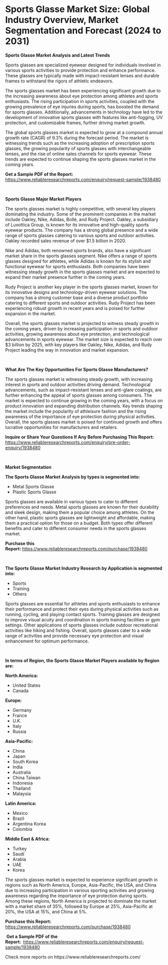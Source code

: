 <p><h1>Sports Glasse Market Size: Global Industry Overview, Market Segmentation and Forecast (2024 to 2031)</h1></p><p><strong>Sports Glasse Market Analysis and Latest Trends</strong></p>
<p><p>Sports glasses are specialized eyewear designed for individuals involved in various sports activities to provide protection and enhance performance. These glasses are typically made with impact-resistant lenses and durable frames to withstand the rigors of athletic endeavors.</p><p>The sports glasses market has been experiencing significant growth due to the increasing awareness about eye protection among athletes and sports enthusiasts. The rising participation in sports activities, coupled with the growing prevalence of eye injuries during sports, has boosted the demand for sports glasses. Additionally, advancements in technology have led to the development of innovative sports glasses with features like anti-fogging, UV protection, and customizable frames, further driving market growth.</p><p>The global sports glasses market is expected to grow at a compound annual growth rate (CAGR) of 9.3% during the forecast period. The market is witnessing trends such as the increasing adoption of prescription sports glasses, the growing popularity of sports glasses with interchangeable lenses, and the rise of online sales channels for sports eyewear. These trends are expected to continue shaping the sports glasses market in the coming years.</p></p>
<p><strong>Get a Sample PDF of the Report:&nbsp;</strong> <a href="https://www.reliableresearchreports.com/enquiry/request-sample/1938480">https://www.reliableresearchreports.com/enquiry/request-sample/1938480</a></p>
<p>&nbsp;</p>
<p><strong>Sports Glasse Major Market Players</strong></p>
<p><p>The sports glasses market is highly competitive, with several key players dominating the industry. Some of the prominent companies in the market include Oakley, Nike, Adidas, Bollé, and Rudy Project. Oakley, a subsidiary of Luxottica Group, is known for its innovative and high-quality sports eyewear products. The company has a strong global presence and a wide range of sports glasses catering to various sports and outdoor activities. Oakley recorded sales revenue of over $1.5 billion in 2020.</p><p>Nike and Adidas, both renowned sports brands, also have a significant market share in the sports glasses segment. Nike offers a range of sports glasses designed for athletes, while Adidas is known for its stylish and functional eyewear for sports enthusiasts. Both companies have been witnessing steady growth in the sports glasses market and are expected to expand their market presence further in the coming years.</p><p>Rudy Project is another key player in the sports glasses market, known for its innovative designs and technology-driven eyewear solutions. The company has a strong customer base and a diverse product portfolio catering to different sports and outdoor activities. Rudy Project has been experiencing robust growth in recent years and is poised for further expansion in the market.</p><p>Overall, the sports glasses market is projected to witness steady growth in the coming years, driven by increasing participation in sports and outdoor activities, growing awareness about eye protection, and technological advancements in sports eyewear. The market size is expected to reach over $3 billion by 2025, with key players like Oakley, Nike, Adidas, and Rudy Project leading the way in innovation and market expansion.</p></p>
<p>&nbsp;</p>
<p><strong>What Are The Key Opportunities For Sports Glasse Manufacturers?</strong></p>
<p><p>The sports glasses market is witnessing steady growth, with increasing interest in sports and outdoor activities driving demand. Technological advancements, such as impact-resistant lenses and anti-glare coatings, are further enhancing the appeal of sports glasses among consumers. The market is expected to continue growing in the coming years, with a focus on product innovation and expanding distribution channels. Key trends shaping the market include the popularity of athleisure fashion and the rising awareness of the importance of eye protection during physical activities. Overall, the sports glasses market is poised for continued growth and offers lucrative opportunities for manufacturers and retailers.</p></p>
<p><strong>Inquire or Share Your Questions If Any Before Purchasing This Report:</strong> <a href="https://www.reliableresearchreports.com/enquiry/pre-order-enquiry/1938480">https://www.reliableresearchreports.com/enquiry/pre-order-enquiry/1938480</a></p>
<p>&nbsp;</p>
<p><strong>Market Segmentation</strong></p>
<p><strong>The Sports Glasse Market Analysis by types is segmented into:</strong></p>
<p><ul><li>Metal Sports Glasse</li><li>Plastic Sports Glasse</li></ul></p>
<p><p>Sports glasses are available in various types to cater to different preferences and needs. Metal sports glasses are known for their durability and sleek design, making them a popular choice among athletes. On the other hand, plastic sports glasses are lightweight and affordable, making them a practical option for those on a budget. Both types offer different benefits and cater to different consumer needs in the sports glasses market.</p></p>
<p><strong>Purchase this Report:&nbsp;</strong><a href="https://www.reliableresearchreports.com/purchase/1938480">https://www.reliableresearchreports.com/purchase/1938480</a></p>
<p>&nbsp;</p>
<p><strong>The Sports Glasse Market Industry Research by Application is segmented into:</strong></p>
<p><ul><li>Sports</li><li>Training</li><li>Others</li></ul></p>
<p><p>Sports glasses are essential for athletes and sports enthusiasts to enhance their performance and protect their eyes during physical activities such as running, cycling, and playing contact sports. Training glasses are designed to improve visual acuity and coordination in sports training facilities or gym settings. Other applications of sports glasses include outdoor recreational activities like hiking and fishing. Overall, sports glasses cater to a wide range of activities and provide necessary eye protection and visual enhancement for optimum performance.</p></p>
<p>&nbsp;</p>
<p><strong>In terms of Region, the Sports Glasse Market Players available by Region are:</strong></p>
<p>
    <p> <strong> North America: </strong>
        <ul>
            <li>United States</li>
            <li>Canada</li>
        </ul>
        </p> 
    <p> <strong> Europe: </strong>
        <ul>
            <li>Germany</li>
            <li>France</li>
            <li>U.K.</li>
            <li>Italy</li>
            <li>Russia</li>
        </ul>
        </p> 
    <p> <strong> Asia-Pacific: </strong>
        <ul>
            <li>China</li>
            <li>Japan</li>
            <li>South Korea</li>
            <li>India</li>
            <li>Australia</li>
            <li>China Taiwan</li>
            <li>Indonesia</li>
            <li>Thailand</li>
            <li>Malaysia</li>
        </ul>
        </p> 
    <p> <strong> Latin America: </strong>
        <ul>
            <li>Mexico</li>
            <li>Brazil</li>
            <li>Argentina Korea</li>
            <li>Colombia</li>
        </ul>
        </p> 
    <p> <strong> Middle East & Africa: </strong>
        <ul>
            <li>Turkey</li>
            <li>Saudi</li>
            <li>Arabia</li>
            <li>UAE</li>
            <li>Korea</li>
        </ul>
    </p>
    </p>
<p><p>The sports glasses market is expected to experience significant growth in regions such as North America, Europe, Asia-Pacific, the USA, and China due to increasing participation in various sporting activities and growing awareness regarding the importance of eye protection during sports. Among these regions, North America is projected to dominate the market with a market share of 35%, followed by Europe at 25%, Asia-Pacific at 20%, the USA at 15%, and China at 5%.</p></p>
<p><strong>Purchase this Report: </strong><a href="https://www.reliableresearchreports.com/purchase/1938480">https://www.reliableresearchreports.com/purchase/1938480</a></p>
<p>&nbsp;<strong>Get a Sample PDF of the Report:&nbsp;&nbsp;</strong><a href="https://www.reliableresearchreports.com/enquiry/request-sample/1938480">https://www.reliableresearchreports.com/enquiry/request-sample/1938480</a></p>
<p><strong></strong></p>
<p>Check more reports on https://www.reliableresearchreports.com/</p>